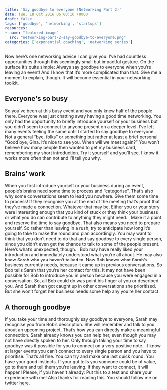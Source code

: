 ```yaml
---
title: 'Say goodbye to everyone (Networking Part 2)'
date: Tue, 18 Oct 2016 06:00:16 +0000
draft: false
tags: ['goodbye', 'networking', 'startups']
resources:
- name: "featured-image"
  src: "networking-part-2-say-goodbye-to-everyone.png"
categories: ['exponential coaching', 'networking series']
---
```


Now here’s one networking advice I can give you. I’ve had countless opportunities through this seemingly small but impactful gesture. On the surface it’s quite simple: Always say goodbye to everyone when you’re leaving an event! And I know that it’s more complicated than that. Give me a moment to explain, though. It will become essential in your networking toolkit.

## Everyone's so busy

So you’ve been at this busy event and you only knew half of the people there. Everyone was just chatting away having a good time networking. You only had the opportunity to briefly introduce yourself or your business but you didn’t seem to connect to anyone present on a deeper level. I’ve left many events feeling the same until I started to say goodbye to everyone. Not a general “bye, folks” or something but rather at least a brief personal “Good bye, Gina. It’s nice to see you. When will we meet again?” You won’t believe how many people then wanted to get my business card, remembering my short introduction. Try it yourself and you’ll see. I know it works more often than not and I’ll tell you why.

## Brains' work

When you first introduce yourself or your business during an event, people’s brains need some time to process and “categorise”. That’s also why some conversations seem to lead you nowhere. Give them some time to process! If they recognise you at the end of the meeting that’s proof that they’ve made a connection. Whatever that may be. Either you or your story were interesting enough that you kind of stuck or they think your business or what you do can contribute to anything they might need.   Make it a point and reserve the time to say goodbye. That also means you need to prepare yourself. So rather than leaving in a rush, try to anticipate how long it’s going to take to make the round and plan accordingly. You may want to think that you don’t need to do that and say goodbye to every single person, since you didn’t even get the chance to talk to some of the people present. Here’s what’s unexpected, though.   Bob may have really liked your introduction and immediately understood what you’re all about. He may also know Sarah who you haven’t talked to. Now Bob knows what Sarah’s business currently needs, because it came up in previous conversations. So Bob tells Sarah that you’re her contact for this. It may not have been possible for Bob to introduce you in person because you were engaged in a conversation. So, all Bob could do was point his finger at you or described you. And Sarah then got caught up in other conversations she prioritised. But she won’t forget her business needs some help any you’re her contact.

## A thorough goodbye

If you take your time and thoroughly say goodbye to everyone, Sarah may recognise you from Bob’s description. She will remember and talk to you about an upcoming project. That’s how you can directly make a meaningful connection. Sarah already knows you can help her, even though you may not have directly spoken to her. Only through taking your time to say goodbye was it possible for you to connect on a very positive note.   I know at larger events you can’t connect to every single person and you have to prioritise. That’s all fine. You can try and make one last quick round. You have your good instincts. If your gut tells you someone could be of value, go to them and tell them you’re leaving. If they want to connect, it will happen! Please, if you haven't already: Put this to a test and share your experience with me! Also thanks for reading this. You should follow me on twitter [here](https://www.twitter.com/markcheret).
